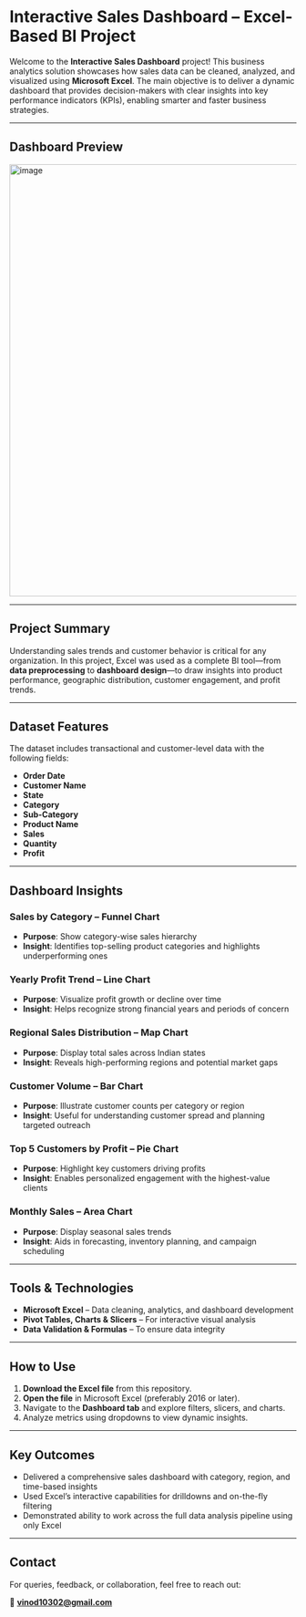 # Interactive Sales Dashboard – Excel-Based BI Project

Welcome to the **Interactive Sales Dashboard** project! This business analytics solution showcases how sales data can be cleaned, analyzed, and visualized using **Microsoft Excel**. The main objective is to deliver a dynamic dashboard that provides decision-makers with clear insights into key performance indicators (KPIs), enabling smarter and faster business strategies.

---

## Dashboard Preview  
<img width="1844" height="758" alt="image" src="https://github.com/user-attachments/assets/0e908e13-8cae-4f21-9bf3-ae06e2b6b548" />


---

## Project Summary

Understanding sales trends and customer behavior is critical for any organization. In this project, Excel was used as a complete BI tool—from **data preprocessing** to **dashboard design**—to draw insights into product performance, geographic distribution, customer engagement, and profit trends.

---

## Dataset Features

The dataset includes transactional and customer-level data with the following fields:

- **Order Date**
- **Customer Name**
- **State**
- **Category**
- **Sub-Category**
- **Product Name**
- **Sales**
- **Quantity**
- **Profit**

---

## Dashboard Insights

###  Sales by Category – Funnel Chart  
- **Purpose**: Show category-wise sales hierarchy  
- **Insight**: Identifies top-selling product categories and highlights underperforming ones

### Yearly Profit Trend – Line Chart  
- **Purpose**: Visualize profit growth or decline over time  
- **Insight**: Helps recognize strong financial years and periods of concern

### Regional Sales Distribution – Map Chart  
- **Purpose**: Display total sales across Indian states  
- **Insight**: Reveals high-performing regions and potential market gaps

### Customer Volume – Bar Chart  
- **Purpose**: Illustrate customer counts per category or region  
- **Insight**: Useful for understanding customer spread and planning targeted outreach

### Top 5 Customers by Profit – Pie Chart  
- **Purpose**: Highlight key customers driving profits  
- **Insight**: Enables personalized engagement with the highest-value clients

### Monthly Sales – Area Chart  
- **Purpose**: Display seasonal sales trends  
- **Insight**: Aids in forecasting, inventory planning, and campaign scheduling

---

##  Tools & Technologies

- **Microsoft Excel** – Data cleaning, analytics, and dashboard development  
- **Pivot Tables, Charts & Slicers** – For interactive visual analysis  
- **Data Validation & Formulas** – To ensure data integrity

---

##  How to Use

1. **Download the Excel file** from this repository.
2. **Open the file** in Microsoft Excel (preferably 2016 or later).
3. Navigate to the **Dashboard tab** and explore filters, slicers, and charts.
4. Analyze metrics using dropdowns to view dynamic insights.

---

## Key Outcomes

- Delivered a comprehensive sales dashboard with category, region, and time-based insights
- Used Excel’s interactive capabilities for drilldowns and on-the-fly filtering
- Demonstrated ability to work across the full data analysis pipeline using only Excel

---

## Contact

For queries, feedback, or collaboration, feel free to reach out:

📧 **vinod10302@gmail.com**
